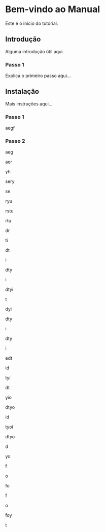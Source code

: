 # Bem-vindo ao Manual

Este é o início do tutorial.

## Introdução

Alguma introdução útil aqui.

### Passo 1

Explica o primeiro passo aqui...

## Instalação

Mais instruções aqui...

### Passo 1

aegf

### Passo 2

aeg

aer

yh

sery

se

ryu

rstu

rtu

dr

ti

dt

i

dty

i

dtyi

t

dyi

dty

i

dty

i

edt

id

tyi

dt

yio

dtyo

id

tyoi

dtyo

d

yo

f

o

fo

f

o

foy

t
